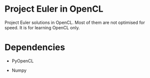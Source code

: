 # Project Euler in OpenCL

Project Euler solutions in OpenCL. Most of them are not optimised for speed. It is for learning OpenCL only.

# Dependencies

 - PyOpenCL

 - Numpy
